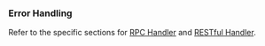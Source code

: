 ### Error Handling

Refer to the specific sections for [RPC Handler](../../service/api-handler/rpc#http-status-code-and-error-responses) and [RESTful Handler](../../service/api-handler/rest#error-handling).
